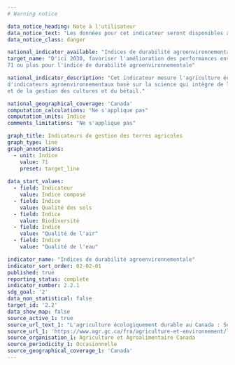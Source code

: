 ```yaml
---
# Warning notice

data_notice_heading: Note à l'utilisateur
data_notice_text: "Les données pour cet indicateur seront disponibles au courant de l'été et l'indicateur sera alors mis à jour."
data_notice_class: danger

national_indicator_available: "Indices de durabilité agroenvironnementale"
target_name: "D'ici 2030, favoriser l'amélioration des performances environnementales du secteur agricole en obtenant un score de 
71 ou plus pour l'indice de durabilité agroenvironnementale"

national_indicator_description: "Cet indicateur mesure l'agriculture écologiquement durable au Canada à l'aide d'indicateurs. Agriculture et Agroalimentaire Canada a développé un groupe
d'indicateurs agroenvironnementaux basé sur la science qui intègre de l'information sur les sols, climat et la topographie avec des statistiques sur l'utilisation des terres 
et de la gestion des cultures et du bétail."

national_geographical_coverage: 'Canada'
computation_calculations: "Ne s'applique pas"
computation_units: Indice
comments_limitations: "Ne s'applique pas"

graph_title: Indicateurs de gestion des terres agricoles
graph_type: line
graph_annotations:
  - unit: Indice
    value: 71
    preset: target_line
    
data_start_values:
  - field: Indicateur
    value: Indice composé
  - field: Indice
    value: Qualité des sols
  - field: Indice
    value: Biodiversité
  - field: Indice
    value: "Qualité de l'air"
  - field: Indice
    value: "Qualité de l'eau"

indicator_name: "Indices de durabilité agroenvironnementale"
indicator_sort_order: 02-02-01
published: true
reporting_status: complete
indicator_number: 2.2.1
sdg_goal: '2'
data_non_statistical: false
target_id: '2.2'
data_show_map: false
source_active_1: true
source_url_text_1: "L'agriculture écologiquement durable au Canada : Série sur les indicateurs agroenvironnementaux"
source_url_1: 'https://www.agr.gc.ca/fra/agriculture-et-environnement/l-agriculture-ecologiquement-durable-au-canada-serie-sur-les-indicateurs-agroenvironnementaux-rapport-numero-4/?id=1467307820931'
source_organisation_1: Agriculture et Agroalimentaire Canada
source_periodicity_1: Occasionnelle
source_geographical_coverage_1: 'Canada'
---
```

